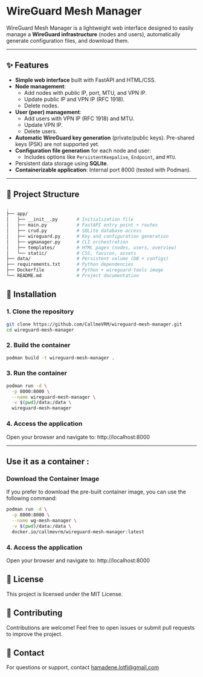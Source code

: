 # WireGuard Mesh Manager

WireGuard Mesh Manager is a lightweight web interface designed to easily manage a **WireGuard infrastructure** (nodes and users), automatically generate configuration files, and download them.

---

## ✨ Features

- **Simple web interface** built with FastAPI and HTML/CSS.
- **Node management**:
  - Add nodes with public IP, port, MTU, and VPN IP.
  - Update public IP and VPN IP (RFC 1918).
  - Delete nodes.
- **User (peer) management**:
  - Add users with VPN IP (RFC 1918) and MTU.
  - Update VPN IP.
  - Delete users.
- **Automatic WireGuard key generation** (private/public keys). Pre-shared keys (PSK) are not supported yet.
- **Configuration file generation** for each node and user:
  - Includes options like `PersistentKeepalive`, `Endpoint`, and `MTU`.
- Persistent data storage using **SQLite**.
- **Containerizable application**: Internal port 8000 (tested with Podman).

---

## 📂 Project Structure
```bash
.
├── app/
│   ├── __init__.py       # Initialization file
│   ├── main.py           # FastAPI entry point + routes
│   ├── crud.py           # SQLite database access
│   ├── wireguard.py      # Key and configuration generation
│   ├── wgmanager.py      # CLI orchestration
│   ├── templates/        # HTML pages (nodes, users, overview)
│   └── static/           # CSS, favicon, assets
├── data/                 # Persistent volume (DB + configs)
├── requirements.txt      # Python dependencies
├── Dockerfile            # Python + wireguard-tools image
└── README.md             # Project documentation
```

## 🚀 Installation

### 1. Clone the repository

```bash
git clone https://github.com/CallmeVRM/wireguard-mesh-manager.git
cd wireguard-mesh-manager
```

### 2. Build the container
```bash
podman build -t wireguard-mesh-manager .
```

### 3. Run the container
```bash
podman run -d \
  -p 8000:8000 \
  --name wireguard-mesh-manager \
  -v $(pwd)/data:/data \
  wireguard-mesh-manager
```

### 4. Access the application
Open your browser and navigate to: http://localhost:8000




---

## Use it as a container :
### Download the Container Image
If you prefer to download the pre-built container image, you can use the following command:

```bash
podman run -d \
  -p 8000:8000 \
  --name wg-mesh-manager \
  -v $(pwd)/data:/data \
  docker.io/callmevrm/wireguard-mesh-manager:latest
```

### 4. Access the application
Open your browser and navigate to: http://localhost:8000








## 📜 License
This project is licensed under the MIT License.


## 🤝 Contributing
Contributions are welcome! Feel free to open issues or submit pull requests to improve the project.

##  📧 Contact
For questions or support, contact hamadene.lotfi@gmail.com
